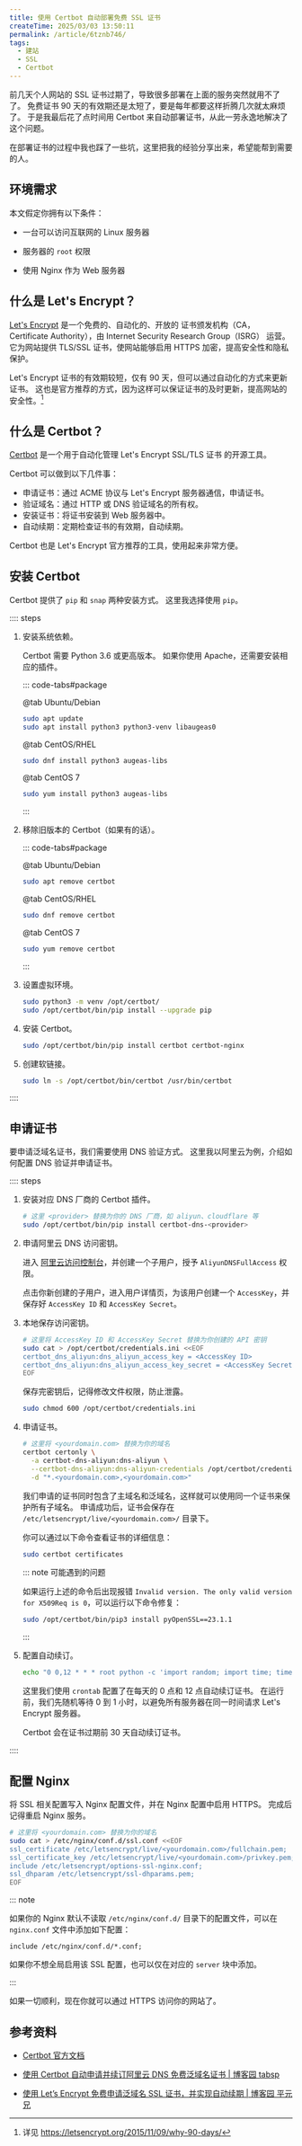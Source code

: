 ```yaml
---
title: 使用 Certbot 自动部署免费 SSL 证书
createTime: 2025/03/03 13:50:11
permalink: /article/6tznb746/
tags:
  - 建站
  - SSL
  - Certbot
---
```


前几天个人网站的 SSL 证书过期了，导致很多部署在上面的服务突然就用不了了。
免费证书 90 天的有效期还是太短了，要是每年都要这样折腾几次就太麻烦了。
于是我最后花了点时间用 Certbot 来自动部署证书，从此一劳永逸地解决了这个问题。

在部署证书的过程中我也踩了一些坑，这里把我的经验分享出来，希望能帮到需要的人。

<!-- more -->

## 环境需求

本文假定你拥有以下条件：

- 一台可以访问互联网的 Linux 服务器

- 服务器的 `root` 权限

- 使用 Nginx 作为 Web 服务器

## 什么是 Let's Encrypt？

[Let's Encrypt](https://letsencrypt.org/zh-cn/)
是一个免费的、自动化的、开放的 证书颁发机构（CA，Certificate Authority），由 Internet Security Research Group（ISRG） 运营。
它为网站提供 TLS/SSL 证书，使网站能够启用 HTTPS 加密，提高安全性和隐私保护。

Let's Encrypt 证书的有效期较短，仅有 90 天，但可以通过自动化的方式来更新证书。
这也是官方推荐的方式，因为这样可以保证证书的及时更新，提高网站的安全性。[^证书有效期]

[^证书有效期]: 详见 <https://letsencrypt.org/2015/11/09/why-90-days/>

## 什么是 Certbot？

[Certbot](https://certbot.eff.org) 是一个用于自动化管理 Let's Encrypt SSL/TLS 证书 的开源工具。

Certbot 可以做到以下几件事：

- 申请证书：通过 ACME 协议与 Let's Encrypt 服务器通信，申请证书。
- 验证域名：通过 HTTP 或 DNS 验证域名的所有权。
- 安装证书：将证书安装到 Web 服务器中。
- 自动续期：定期检查证书的有效期，自动续期。

Certbot 也是 Let's Encrypt 官方推荐的工具，使用起来非常方便。

## 安装 Certbot

Certbot 提供了 `pip` 和 `snap` 两种安装方式。
这里我选择使用 `pip`。

:::: steps

1. 安装系统依赖。

   Certbot 需要 Python 3.6 或更高版本。
   如果你使用 Apache，还需要安装相应的插件。

   ::: code-tabs#package

   @tab Ubuntu/Debian

   ```bash
   sudo apt update
   sudo apt install python3 python3-venv libaugeas0

   ```

   @tab CentOS/RHEL

   ```bash
   sudo dnf install python3 augeas-libs
   ```

   @tab CentOS 7

   ```bash
   sudo yum install python3 augeas-libs
   ```

   :::

2. 移除旧版本的 Certbot（如果有的话）。

   ::: code-tabs#package

   @tab Ubuntu/Debian

   ```bash
   sudo apt remove certbot

   ```

   @tab CentOS/RHEL

   ```bash
   sudo dnf remove certbot
   ```

   @tab CentOS 7

   ```bash
   sudo yum remove certbot
   ```

   :::

3. 设置虚拟环境。

   ```bash
   sudo python3 -m venv /opt/certbot/
   sudo /opt/certbot/bin/pip install --upgrade pip
   ```

4. 安装 Certbot。

   ```bash
   sudo /opt/certbot/bin/pip install certbot certbot-nginx
   ```

5. 创建软链接。

   ```bash
   sudo ln -s /opt/certbot/bin/certbot /usr/bin/certbot
   ```

::::

## 申请证书

要申请泛域名证书，我们需要使用 DNS 验证方式。
这里我以阿里云为例，介绍如何配置 DNS 验证并申请证书。

:::: steps

1. 安装对应 DNS 厂商的 Certbot 插件。

   ```bash
   # 这里 <provider> 替换为你的 DNS 厂商，如 aliyun、cloudflare 等
   sudo /opt/certbot/bin/pip install certbot-dns-<provider>
   ```

2. 申请阿里云 DNS 访问密钥。

   进入 [阿里云访问控制台](https://ram.console.aliyun.com/users)，并创建一个子用户，授予 `AliyunDNSFullAccess` 权限。

   点击你新创建的子用户，进入用户详情页，为该用户创建一个 `AccessKey`，并保存好 `AccessKey ID` 和 `AccessKey Secret`。

3. 本地保存访问密钥。

   ```bash
   # 这里将 AccessKey ID 和 AccessKey Secret 替换为你创建的 API 密钥
   sudo cat > /opt/certbot/credentials.ini <<EOF
   certbot_dns_aliyun:dns_aliyun_access_key = <AccessKey ID>
   certbot_dns_aliyun:dns_aliyun_access_key_secret = <AccessKey Secret>
   EOF

   ```

   保存完密钥后，记得修改文件权限，防止泄露。

   ```bash
   sudo chmod 600 /opt/certbot/credentials.ini
   ```

4. 申请证书。

   ```bash
   # 这里将 <yourdomain.com> 替换为你的域名
   certbot certonly \
     -a certbot-dns-aliyun:dns-aliyun \
     --certbot-dns-aliyun:dns-aliyun-credentials /opt/certbot/credentials.ini \
     -d "*.<yourdomain.com>,<yourdomain.com>"
   ```

   我们申请的证书同时包含了主域名和泛域名，这样就可以使用同一个证书来保护所有子域名。
   申请成功后，证书会保存在 `/etc/letsencrypt/live/<yourdomain.com>/` 目录下。

   你可以通过以下命令查看证书的详细信息：

   ```bash
   sudo certbot certificates
   ```

   ::: note 可能遇到的问题

   如果运行上述的命令后出现报错 `Invalid version. The only valid version for X509Req is 0`，可以运行以下命令修复：

   ```bash
   sudo /opt/certbot/bin/pip3 install pyOpenSSL==23.1.1
   ```

   :::

5. 配置自动续订。

   ```bash
   echo "0 0,12 * * * root python -c 'import random; import time; time.sleep(random.random() * 3600)' && certbot renew -q" | sudo tee -a /etc/crontab > /dev/null
   ```

   这里我们使用 `crontab` 配置了在每天的 0 点和 12 点自动续订证书。
   在运行前，我们先随机等待 0 到 1 小时，以避免所有服务器在同一时间请求 Let's Encrypt 服务器。

   Certbot 会在证书过期前 30 天自动续订证书。

::::

## 配置 Nginx

将 SSL 相关配置写入 Nginx 配置文件，并在 Nginx 配置中启用 HTTPS。
完成后记得重启 Nginx 服务。

```bash
# 这里将 <yourdomain.com> 替换为你的域名
sudo cat > /etc/nginx/conf.d/ssl.conf <<EOF
ssl_certificate /etc/letsencrypt/live/<yourdomain.com>/fullchain.pem;
ssl_certificate_key /etc/letsencrypt/live/<yourdomain.com>/privkey.pem;
include /etc/letsencrypt/options-ssl-nginx.conf;
ssl_dhparam /etc/letsencrypt/ssl-dhparams.pem;
EOF
```

::: note

如果你的 Nginx 默认不读取 `/etc/nginx/conf.d/` 目录下的配置文件，可以在 `nginx.conf` 文件中添加如下配置：

```nginx
include /etc/nginx/conf.d/*.conf;
```

如果你不想全局启用该 SSL 配置，也可以仅在对应的 `server` 块中添加。

:::

如果一切顺利，现在你就可以通过 HTTPS 访问你的网站了。

## 参考资料

- [Certbot 官方文档](https://certbot.eff.org/instructions)

- [使用 Certbot 自动申请并续订阿里云 DNS 免费泛域名证书 | 博客园 tabsp](https://www.cnblogs.com/bbling/p/12807642.html)

- [使用 Let’s Encrypt 免费申请泛域名 SSL 证书，并实现自动续期 | 博客园 平元兄](https://www.cnblogs.com/michaelshen/p/18538178)
